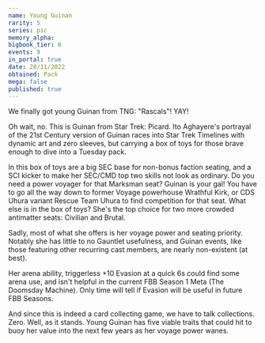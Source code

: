 ```yaml
---
name: Young Guinan
rarity: 5
series: pic
memory_alpha:
bigbook_tier: 6
events: 9
in_portal: true
date: 28/11/2022
obtained: Pack
mega: false
published: true
---
```


We finally got young Guinan from TNG: "Rascals"!  YAY!

Oh wait, no.  This is Guinan from Star Trek: Picard.  Ito Aghayere's portrayal of the 21st Century version of Guinan races into Star Trek Timelines with dynamic art and zero sleeves, but carrying a box of toys for those brave enough to dive into a Tuesday pack.

In this box of toys are a big SEC base for non-bonus faction seating, and a SCI kicker to make her SEC/CMD top two skills not look as ordinary.  Do you need a power voyager for that Marksman seat?  Guinan is your gal!  You have to go all the way down to former Voyage powerhouse Wrathful Kirk, or CDS Uhura variant Rescue Team Uhura to find competition for that seat.  What else is in the box of toys?  She's the top choice for two more crowded antimatter seats: Civilian and Brutal.

Sadly, most of what she offers is her voyage power and seating priority.  Notably she has little to no Gauntlet usefulness, and Guinan events, like those featuring other recurring cast members, are nearly non-existent (at best).

Her arena ability, triggerless +10 Evasion at a quick 6s could find some arena use, and isn't helpful in the current FBB Season 1 Meta (The Doomsday Machine).  Only time will tell if Evasion will be useful in future FBB Seasons.

And since this is indeed a card collecting game, we have to talk collections.  Zero.  Well, as it stands.  Young Guinan has five viable traits that could hit to buoy her value into the next few years as her voyage power wanes.
